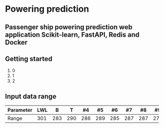 # Powering prediction

## Passenger ship powering prediction web application Scikit-learn, FastAPI, Redis and Docker


## Getting started

1. 0
2. 1
3. 2

## Input data range

Parameter | LWL | B | T | #4 | #5 | #6 | #7 | #8 | #9 | #10 | 
--- | --- | --- | --- |--- |--- |--- |--- |--- |--- |--- |
Range | 301 | 283 | 290 | 286 | 289 | 285 | 287 | 287 | 272 | 276 | 
 